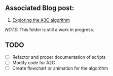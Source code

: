 ## Associated Blog post:
1. [Exploring the A3C algorithm](https://www.saashanair.com/a3c-algorithm-with-cartpole/)

*NOTE:* This folder is still a work in progress.

## TODO
- [ ] Refactor and proper documentation of scripts
- [ ] Modify code for A2C
- [ ] Create flowchart or animation for the algorithm
